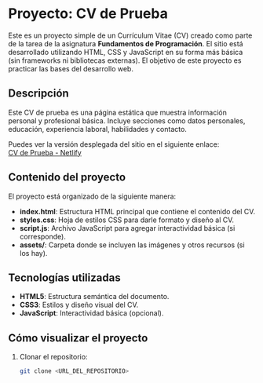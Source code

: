 # Proyecto: CV de Prueba

Este es un proyecto simple de un Currículum Vitae (CV) creado como parte de la tarea de la asignatura **Fundamentos de Programación**. El sitio está desarrollado utilizando HTML, CSS y JavaScript en su forma más básica (sin frameworks ni bibliotecas externas). El objetivo de este proyecto es practicar las bases del desarrollo web.

## Descripción

Este CV de prueba es una página estática que muestra información personal y profesional básica. Incluye secciones como datos personales, educación, experiencia laboral, habilidades y contacto.

Puedes ver la versión desplegada del sitio en el siguiente enlace:  
[CV de Prueba - Netlify](https://66da60c7f9a7e5d378c26555--nimble-maamoul-7174cb.netlify.app/)

## Contenido del proyecto

El proyecto está organizado de la siguiente manera:

- **index.html**: Estructura HTML principal que contiene el contenido del CV.
- **styles.css**: Hoja de estilos CSS para darle formato y diseño al CV.
- **script.js**: Archivo JavaScript para agregar interactividad básica (si corresponde).
- **assets/**: Carpeta donde se incluyen las imágenes y otros recursos (si los hay).

## Tecnologías utilizadas

- **HTML5**: Estructura semántica del documento.
- **CSS3**: Estilos y diseño visual del CV.
- **JavaScript**: Interactividad básica (opcional).

## Cómo visualizar el proyecto

1. Clonar el repositorio:

   ```bash
   git clone <URL_DEL_REPOSITORIO>

